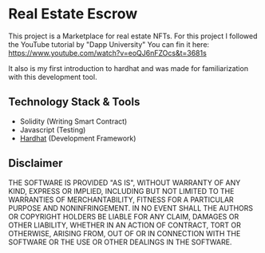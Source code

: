 # Real Estate Escrow

This project is a Marketplace for real estate NFTs.
For this project I followed the YouTube tutorial by "Dapp University" 
You can fin it here: https://www.youtube.com/watch?v=eoQJ6nFZOcs&t=3681s

It also is my first introduction to hardhat and was made for familiarization with this development tool.

## Technology Stack & Tools

- Solidity (Writing Smart Contract)
- Javascript (Testing)
- [Hardhat](https://hardhat.org/) (Development Framework)

## Disclaimer
THE SOFTWARE IS PROVIDED "AS IS", WITHOUT WARRANTY OF ANY KIND, EXPRESS OR IMPLIED, INCLUDING BUT NOT LIMITED TO THE WARRANTIES OF MERCHANTABILITY, FITNESS FOR A PARTICULAR PURPOSE AND NONINFRINGEMENT. IN NO EVENT SHALL THE AUTHORS OR COPYRIGHT HOLDERS BE LIABLE FOR ANY CLAIM, DAMAGES OR OTHER LIABILITY, WHETHER IN AN ACTION OF CONTRACT, TORT OR OTHERWISE, ARISING FROM, OUT OF OR IN CONNECTION WITH THE SOFTWARE OR THE USE OR OTHER DEALINGS IN THE SOFTWARE.
